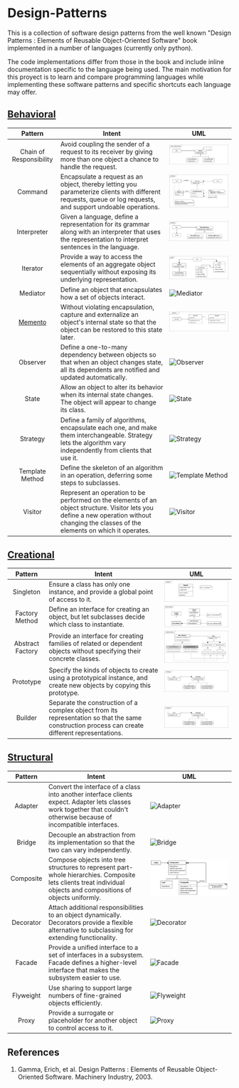 # Design-Patterns
This is a collection of software design patterns from the well known "Design Patterns : Elements of Reusable Object-Oriented Software" book implemented in a number of languages (currently only python).

The code implementations differ from those in the book and include inline documentation specific to the language being used. The main motivation for this proyect is to learn and compare programming languages while implementing these software patterns and specific shortcuts each language may offer.

## [Behavioral](./readmes/behavioral.md)
Pattern                 | Intent | UML
:---------------------: | ------ | ------
Chain of Responsibility | Avoid coupling the sender of a request to its receiver by giving more than one object a chance to handle the request. | ![Chain of Responsibility](./uml/chain.png)
Command                 | Encapsulate a request as an object, thereby letting you parameterize clients with different requests, queue or log requests, and support undoable operations. | ![Command](./uml/command.png)
Interpreter             | Given a language, define a representation for its grammar along with an interpreter that uses the representation to interpret sentences in the language. | ![Interpreter](./uml/interpreter.png)
Iterator                | Provide a way to access the elements of an aggregate object sequentially without exposing its underlying representation. | ![Iterator](./uml/iterator.png)
Mediator                | Define an object that encapsulates how a set of objects interact. | ![Mediator](./uml/mediator.png)
[Memento](./readmes/memento.md) | Without violating encapsulation, capture and externalize an object's internal state so that the object can be restored to this state later. | ![Memento](./uml/memento.png)
Observer                | Define a one-to-many dependency between objects so that when an object changes state, all its dependents are notified and updated automatically. | ![Observer](./uml/observer.png)
State                   | Allow an object to alter its behavior when its internal state changes. The object will appear to change its class. | ![State](./uml/state.png)
Strategy                | Define a family of algorithms, encapsulate each one, and make them interchangeable. Strategy lets the algorithm vary independently from clients that use it. | ![Strategy](./uml/strategy.png)
Template Method         | Define the skeleton of an algorithm in an operation, deferring some steps to subclasses. | ![Template Method](./uml/template.png)
Visitor                 | Represent an operation to be performed on the elements of an object structure. Visitor lets you define a new operation without changing the classes of the elements on which it operates. | ![Visitor](./uml/visitor.png)

## [Creational](./readmes/creational.md)
Pattern          | Intent | UML
:--------------: | ------ | ------
Singleton        | Ensure a class has only one instance, and provide a global point of access to it. | ![Singleton](./uml/singleton.png)
Factory Method   | Define an interface for creating an object, but let subclasses decide which class to instantiate. | ![Factory Method](./uml/factory.png)
Abstract Factory | Provide an interface for creating families of related or dependent objects without specifying their concrete classes. | ![Abstract Factory](./uml/abstract.png)
Prototype        | Specify the kinds of objects to create using a prototypical instance, and create new objects by copying this prototype. | ![Prototype](./uml/prototype.png)
Builder          | Separate the construction of a complex object from its representation so that the same construction process can create different representations. | ![Builder](./uml/builder.png)

## [Structural](./readmes/structural.md)
Pattern   | Intent | UML
:-------: | ------ | ------
Adapter   | Convert the interface of a class into another interface clients expect. Adapter lets classes work together that couldn't otherwise because of incompatible interfaces. | ![Adapter](./uml/adapter.png)
Bridge    | Decouple an abstraction from its implementation so that the two can vary independently. | ![Bridge](./uml/bridge.png)
Composite | Compose objects into tree structures to represent part-whole hierarchies. Composite lets clients treat individual objects and compositions of objects uniformly. | ![Composite](./uml/composite.png)
Decorator | Attach additional responsibilities to an object dynamically. Decorators provide a flexible alternative to subclassing for extending functionality. | ![Decorator](./uml/decorator.png)
Facade    | Provide a unified interface to a set of interfaces in a subsystem. Facade defines a higher-level interface that makes the subsystem easier to use. | ![Facade](./uml/facade.png)
Flyweight | Use sharing to support large numbers of fine-grained objects efficiently. | ![Flyweight](./uml/flyweight.png)
Proxy     | Provide a surrogate or placeholder for another object to control access to it. | ![Proxy](./uml/proxy.png)

## References
1. Gamma, Erich, et al. Design Patterns : Elements of Reusable Object-Oriented Software. Machinery Industry, 2003.
